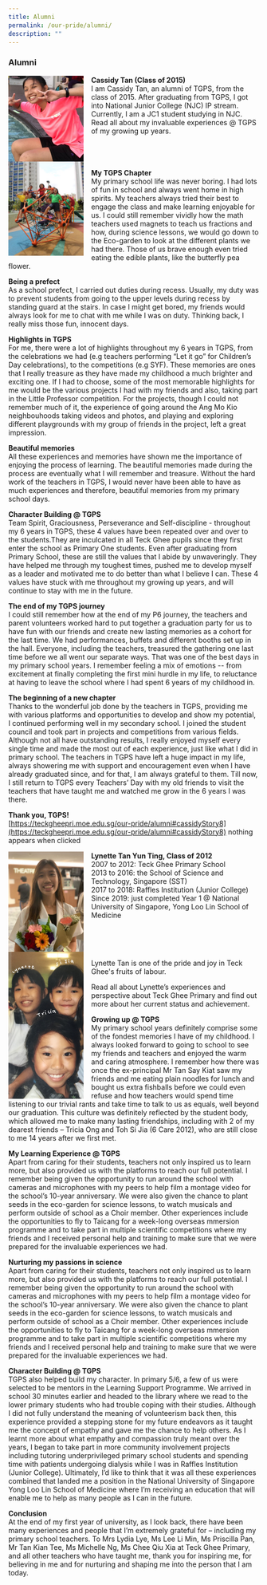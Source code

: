 ```yaml
---
title: Alumni
permalink: /our-pride/alumni/
description: ""
---
```

### **Alumni**

<img src="/images/alumni1.png" style="width:30%;margin-right:15px;" align = "left">

**Cassidy Tan (Class of 2015)**<br>
I am Cassidy Tan, an alumni of TGPS, from the class of 2015. After graduating from TGPS, I got into National Junior College (NJC) IP stream. Currently, I am a JC1 student studying in NJC.  Read all about my invaluable experiences @ TGPS of my growing up years.

<br clear="left">

<img src="/images/alumni2.png" style="width:30%;margin-right:15px;" align = "left">

**My TGPS Chapter**<br>
My primary school life was never boring. I had lots of fun in school and always went home in high spirits. My teachers always tried their best to engage the class and make learning enjoyable for us. I could still remember vividly how the math teachers used magnets to teach us fractions and how, during science lessons, we would go down to the Eco-garden to look at the different plants we had there. Those of us brave enough even tried eating the edible plants, like the butterfly pea flower.

**Being a prefect**<br>
As a school prefect, I carried out duties during recess. Usually, my duty was to prevent students from going to the upper levels during recess by standing guard at the stairs. In case I might get bored, my friends would always look for me to chat with me while I was on duty. Thinking back, I really miss those fun, innocent days.

**Highlights in TGPS**<br>
For me, there were a lot of highlights throughout my 6 years in TGPS, from the celebrations we had (e.g teachers performing “Let it go” for Children’s Day celebrations), to the competitions (e.g SYF). These memories are ones that I really treasure as they have made my childhood a much brighter and exciting one. If I had to choose, some of the most memorable highlights for me would be the various projects I had with my friends and also, taking part in the Little Professor competition. For the projects, though I could not remember much of it, the experience of going around the Ang Mo Kio neighbouhoods taking videos and photos, and playing and exploring different playgrounds with my group of friends in the project, left a great impression.

**Beautiful memories**<br>
All these experiences and memories have shown me the importance of enjoying the process of learning. The beautiful memories made during the process are eventually what I will remember and treasure. Without the hard work of the teachers in TGPS, I would never have been able to have as much experiences and therefore, beautiful memories from my primary school days.

**Character Building @ TGPS**<br>
Team Spirit, Graciousness, Perseverance and Self-discipline - throughout my 6 years in TGPS, these 4 values have been repeated over and over to the students.They are inculcated in all Teck Ghee pupils since they first enter the school as Primary One students. Even after graduating from Primary School, these are still the values that I abide by unwaveringly. They have helped me through my toughest times, pushed me to develop myself as a leader and motivated me to do better than what I believe I can. These 4 values have stuck with me throughout my growing up years, and will continue to stay with me in the future.

**The end of my TGPS journey**<br>
I could still remember how at the end of my P6 journey, the teachers and parent volunteers worked hard to put together a graduation party for us to have fun with our friends and create new lasting memories as a cohort for the last time. We had performances, buffets and different booths set up in the hall. Everyone, including the teachers, treasured the gathering one last time before we all went our separate ways. That was one of the best days in my primary school years. I remember feeling a mix of emotions -- from excitement at finally completing the first mini hurdle in my life, to reluctance at having to leave the school where I had spent 6 years of my childhood in.

**The beginning of a new chapter**<br>
Thanks to the wonderful job done by the teachers in TGPS, providing me with various platforms and opportunities to develop and show my potential, I continued performing well in my secondary school. I joined the student council and took part in projects and competitions from various fields. Although not all have outstanding results, I really enjoyed myself every single time and made the most out of each experience, just like what I did in primary school. The teachers in TGPS have left a huge impact in my life, always showering me with support and encouragement even when I have already graduated since, and for that, I am always grateful to them. Till now, I still return to TGPS every Teachers’ Day with my old friends to visit the teachers that have taught me and watched me grow in the 6 years I was there.

**Thank you, TGPS!**<br>
[https://teckgheepri.moe.edu.sg/our-pride/alumni#cassidyStory8](https://teckgheepri.moe.edu.sg/our-pride/alumni#cassidyStory8) nothing appears when clicked

<img src="/images/alumni3.jpg" style="width:30%;margin-right:15px;" align = "left">

**Lynette Tan Yun Ting, Class of 2012**<br>
2007 to 2012: Teck Ghee Primary School<br>
2013 to 2016: the School of Science and Technology, Singapore (SST)<br>
2017 to 2018: Raffles Institution (Junior College)<br>
Since 2019: just completed Year 1 @ National University of Singapore, Yong Loo Lin School of Medicine

<br clear="left">

<img src="/images/alumni4.jpg" style="width:30%;margin-right:15px;" align = "left">

Lynette Tan is one of the pride and joy in Teck Ghee's fruits of labour.

Read all about Lynette’s experiences and perspective about Teck Ghee Primary and find out more about her current status and achievement.

**Growing up @ TGPS**<br>
My primary school years definitely comprise some of the fondest memories I have of my childhood. I always looked forward to going to school to see my friends and teachers and enjoyed the warm and caring atmosphere. I remember how there was once the ex-principal Mr Tan Say Kiat saw my friends and me eating plain noodles for lunch and bought us extra fishballs before we could even refuse and how teachers would spend time listening to our trivial rants and take time to talk to us as equals, well beyond our graduation. This culture was definitely reflected by the student body, which allowed me to make many lasting friendships, including with 2 of my dearest friends – Tricia Ong and Toh Si Jia (6 Care 2012), who are still close to me 14 years after we first met.

**My Learning Experience @ TGPS**<br>
Apart from caring for their students, teachers not only inspired us to learn more, but also provided us with the platforms to reach our full potential. I remember being given the opportunity to run around the school with cameras and microphones with my peers to help film a montage video for the school’s 10-year anniversary. We were also given the chance to plant seeds in the eco-garden for science lessons, to watch musicals and perform outside of school as a Choir member. Other experiences include the opportunities to fly to Taicang for a week-long overseas mmersion programme and to take part in multiple scientific competitions where my friends and I received personal help and training to make sure that we were prepared for the invaluable experiences we had.

**Nurturing my passions in science**<br>
Apart from caring for their students, teachers not only inspired us to learn more, but also provided us with the platforms to reach our full potential. I remember being given the opportunity to run around the school with cameras and microphones with my peers to help film a montage video for the school’s 10-year anniversary. We were also given the chance to plant seeds in the eco-garden for science lessons, to watch musicals and perform outside of school as a Choir member. Other experiences include the opportunities to fly to Taicang for a week-long overseas mmersion programme and to take part in multiple scientific competitions where my friends and I received personal help and training to make sure that we were prepared for the invaluable experiences we had.

**Character Building @ TGPS**<br>
TGPS also helped build my character. In primary 5/6, a few of us were selected to be mentors in the Learning Support Programme. We arrived in school 30 minutes earlier and headed to the library where we read to the lower primary students who had trouble coping with their studies. Although I did not fully understand the meaning of volunteerism back then, this experience provided a stepping stone for my future endeavors as it taught me the concept of empathy and gave me the chance to help others. As I learnt more about what empathy and compassion truly meant over the years, I began to take part in more community involvement projects including tutoring underprivileged primary school students and spending time with patients undergoing dialysis while I was in Raffles Institution (Junior College). Ultimately, I’d like to think that it was all these experiences combined that landed me a position in the National University of Singapore Yong Loo Lin School of Medicine where I’m receiving an education that will enable me to help as many people as I can in the future.

**Conclusion**<br>
At the end of my first year of university, as I look back, there have been many experiences and people that I’m extremely grateful for – including my primary school teachers. To Mrs Lydia Lye, Ms Lee Li Min, Ms Priscilla Pan, Mr Tan Kian Tee, Ms Michelle Ng, Ms Chee Qiu Xia at Teck Ghee Primary, and all other teachers who have taught me, thank you for inspiring me, for believing in me and for nurturing and shaping me into the person that I am today.